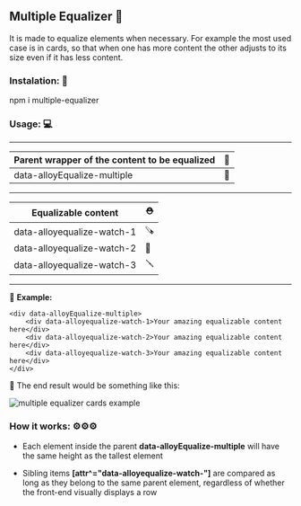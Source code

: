  ## Multiple Equalizer  📐 

It is made to equalize elements when necessary.
For example the most used case is in cards, so that when one has more content the other adjusts to its size even if it has less content.

### Instalation: 🔧

npm i multiple-equalizer

### Usage: 💻

___
|Parent wrapper of the content to be equalized  | 🦺|
|--|--|
|data-alloyEqualize-multiple | 🧰  |
___
|Equalizable content  | ⛑ |
|--|--|
|data-alloyequalize-watch-1 |  🪚 |
|data-alloyequalize-watch-2  |🔨 |
|data-alloyequalize-watch-3  | 🪛 |
___


📏 **Example:**

	<div data-alloyEqualize-multiple>
		<div data-alloyequalize-watch-1>Your amazing equalizable content here</div>
		<div data-alloyequalize-watch-2>Your amazing equalizable content here</div>
		<div data-alloyequalize-watch-3>Your amazing equalizable content here</div>
	</div>
	
    
🥽 The end result would be something like this:

![multiple equalizer cards example](https://i.imgur.com/pMMVvVi.png)

### How it works: ⚙⚙⚙

- Each element inside the parent **data-alloyEqualize-multiple** will have the same height as the tallest element

- Sibling items **[attr^="data-alloyequalize-watch-"]** are compared as long as they belong to the same parent element, regardless of whether the front-end visually displays a row
